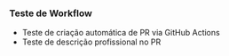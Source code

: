 ### Teste de Workflow
- Teste de criação automática de PR via GitHub Actions
- Teste de descrição profissional no PR